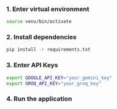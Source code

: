 ### 1. Enter virtual environment
```bash
source venv/bin/activate
```
### 2. Install dependencies
```bash
pip install -r requirements.txt
```
### 3. Enter API Keys
```bash
export GOOGLE_API_KEY="your_gemini_key"
export GROQ_API_KEY="your_groq_key"
```
### 4. Run the application
